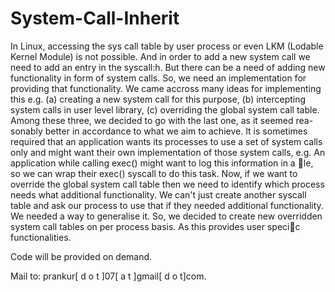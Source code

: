 System-Call-Inherit
===================

In Linux, accessing the sys call table by user process or even LKM (Lodable
Kernel Module) is not possible. And in order to add a new system call we
need to add an entry in the syscall:h. But there can be a need of adding
new functionality in form of system calls. So, we need an implementation for
providing that functionality. We came accross many ideas for implementing
this e.g.
(a) creating a new system call for this purpose,
(b) intercepting system calls in user level library,
(c) overriding the global system call table.
Among these three, we decided to go with the last one, as it seemed rea-
sonably better in accordance to what we aim to achieve. It is sometimes
required that an application wants its processes to use a set of system calls
only and might want their own implementation of those system calls, e.g.
An application while calling exec() might want to log this information in a
le, so we can wrap their exec() syscall to do this task.
Now, if we want to override the global system call table then we need
to identify which process needs what additional functionality. We can't just
create another syscall table and ask our process to use that if they needed
additional functionality. We needed a way to generalise it. So, we decided
to create new overridden system call tables on per process basis. As this
provides user specic functionalities.


Code will be provided on demand.

Mail to: prankur[ d o t ]07[ a t ]gmail[ d o t]com.
